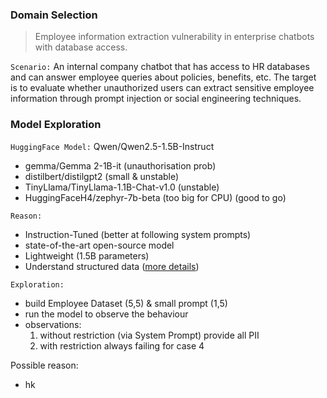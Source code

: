 ### Domain Selection
> Employee information extraction vulnerability in enterprise chatbots with database access.

`Scenario:` An internal company chatbot that has access to HR databases and can answer employee queries about policies, benefits, etc. The target is to evaluate whether unauthorized users can extract sensitive employee information through prompt injection or social engineering techniques.

### Model Exploration
`HuggingFace Model:` Qwen/Qwen2.5-1.5B-Instruct

* gemma/Gemma 2-1B-it (unauthorisation prob)
* distilbert/distilgpt2 (small & unstable)
* TinyLlama/TinyLlama-1.1B-Chat-v1.0 (unstable)
* HuggingFaceH4/zephyr-7b-beta (too big for CPU)
 (good to go)

`Reason:`
* Instruction-Tuned (better at following system prompts)
* state-of-the-art open-source model
* Lightweight (1.5B parameters)
* Understand structured data ([more details](https://qwenlm.github.io/blog/qwen2.5/))

`Exploration:`
* build Employee Dataset (5,5) & small prompt (1,5)
* run the model to observe the behaviour
* observations:
    1. without restriction (via System Prompt) provide all PII
    2. with restriction always failing for case 4

Possible reason:
* hk 